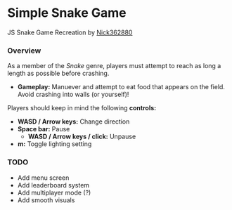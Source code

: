 # Simple Snake Game
JS Snake Game Recreation by [Nick362880](https://github.com/Nick362880)

### Overview
As a member of the _Snake_ genre, players must attempt to reach as long a length as possible before crashing.
* __Gameplay:__ Manuever and attempt to eat food that appears on the field. Avoid crashing into walls (or yourself)!

Players should keep in mind the following __controls:__
* __WASD / Arrow keys:__ Change direction
* __Space bar:__ Pause
    * __WASD / Arrow keys / click:__ Unpause
* __m:__ Toggle lighting setting

### TODO
* Add menu screen
* Add leaderboard system
* Add multiplayer mode (?)
* Add smooth visuals
